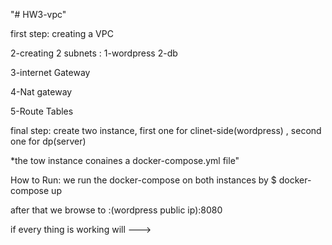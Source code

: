 "# HW3-vpc" 

first step: creating a VPC


2-creating 2 subnets : 1-wordpress  2-db

3-internet Gateway

4-Nat gateway 

5-Route Tables

 final step: create two instance, first one for clinet-side(wordpress) , second one for dp(server)

*the tow instance conaines a docker-compose.yml file"

How to Run: we run the docker-compose on both instances by $ docker-compose up 

after that we browse to :(wordpress public ip):8080



if every thing is working will --->


